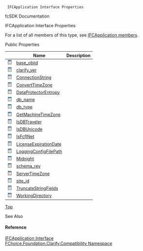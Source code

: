 ﻿     IFCApplication Interface Properties                                                   

fcSDK Documentation

IFCApplication Interface Properties

For a list of all members of this type, see [IFCApplication members](FChoice.Foundation.Clarify.Compatibility~FChoice.Foundation.Clarify.Compatibility.IFCApplication_members.md).

Public Properties

|   | Name | Description |
| --- | --- | --- |
| ![ Property](dotnetimages/Property.png) | [base_objid](FChoice.Foundation.Clarify.Compatibility~FChoice.Foundation.Clarify.Compatibility.IFCApplication~base_objid.md) |   |
| ![ Property](dotnetimages/Property.png) | [clarify_ver](FChoice.Foundation.Clarify.Compatibility~FChoice.Foundation.Clarify.Compatibility.IFCApplication~clarify_ver.md) |   |
| ![ Property](dotnetimages/Property.png) | [ConnectionString](FChoice.Foundation.Clarify.Compatibility~FChoice.Foundation.Clarify.Compatibility.IFCApplication~ConnectionString.md) |   |
| ![ Property](dotnetimages/Property.png) | [ConvertTimeZone](FChoice.Foundation.Clarify.Compatibility~FChoice.Foundation.Clarify.Compatibility.IFCApplication~ConvertTimeZone.md) |   |
| ![ Property](dotnetimages/Property.png) | [DataProtectorEntropy](FChoice.Foundation.Clarify.Compatibility~FChoice.Foundation.Clarify.Compatibility.IFCApplication~DataProtectorEntropy.md) |   |
| ![ Property](dotnetimages/Property.png) | [db_name](FChoice.Foundation.Clarify.Compatibility~FChoice.Foundation.Clarify.Compatibility.IFCApplication~db_name.md) |   |
| ![ Property](dotnetimages/Property.png) | [db_type](FChoice.Foundation.Clarify.Compatibility~FChoice.Foundation.Clarify.Compatibility.IFCApplication~db_type.md) |   |
| ![ Property](dotnetimages/Property.png) | [GetMachineTimeZone](FChoice.Foundation.Clarify.Compatibility~FChoice.Foundation.Clarify.Compatibility.IFCApplication~GetMachineTimeZone.md) |   |
| ![ Property](dotnetimages/Property.png) | [IsDBTraveler](FChoice.Foundation.Clarify.Compatibility~FChoice.Foundation.Clarify.Compatibility.IFCApplication~IsDBTraveler.md) |   |
| ![ Property](dotnetimages/Property.png) | [IsDBUnicode](FChoice.Foundation.Clarify.Compatibility~FChoice.Foundation.Clarify.Compatibility.IFCApplication~IsDBUnicode.md) |   |
| ![ Property](dotnetimages/Property.png) | [IsFcflNet](FChoice.Foundation.Clarify.Compatibility~FChoice.Foundation.Clarify.Compatibility.IFCApplication~IsFcflNet.md) |   |
| ![ Property](dotnetimages/Property.png) | [LicenseExpirationDate](FChoice.Foundation.Clarify.Compatibility~FChoice.Foundation.Clarify.Compatibility.IFCApplication~LicenseExpirationDate.md) |   |
| ![ Property](dotnetimages/Property.png) | [LoggingConfigFilePath](FChoice.Foundation.Clarify.Compatibility~FChoice.Foundation.Clarify.Compatibility.IFCApplication~LoggingConfigFilePath.md) |   |
| ![ Property](dotnetimages/Property.png) | [Midnight](FChoice.Foundation.Clarify.Compatibility~FChoice.Foundation.Clarify.Compatibility.IFCApplication~Midnight.md) |   |
| ![ Property](dotnetimages/Property.png) | [schema_rev](FChoice.Foundation.Clarify.Compatibility~FChoice.Foundation.Clarify.Compatibility.IFCApplication~schema_rev.md) |   |
| ![ Property](dotnetimages/Property.png) | [ServerTimeZone](FChoice.Foundation.Clarify.Compatibility~FChoice.Foundation.Clarify.Compatibility.IFCApplication~ServerTimeZone.md) |   |
| ![ Property](dotnetimages/Property.png) | [site_id](FChoice.Foundation.Clarify.Compatibility~FChoice.Foundation.Clarify.Compatibility.IFCApplication~site_id.md) |   |
| ![ Property](dotnetimages/Property.png) | [TruncateStringFields](FChoice.Foundation.Clarify.Compatibility~FChoice.Foundation.Clarify.Compatibility.IFCApplication~TruncateStringFields.md) |   |
| ![ Property](dotnetimages/Property.png) | [WorkingDirectory](FChoice.Foundation.Clarify.Compatibility~FChoice.Foundation.Clarify.Compatibility.IFCApplication~WorkingDirectory.md) |   |

[Top](#top)

See Also

#### Reference

[IFCApplication Interface](FChoice.Foundation.Clarify.Compatibility~FChoice.Foundation.Clarify.Compatibility.IFCApplication.md)  
[FChoice.Foundation.Clarify.Compatibility Namespace](FChoice.Foundation.Clarify.Compatibility~FChoice.Foundation.Clarify.Compatibility_namespace.md)